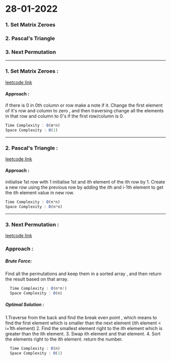 #  28-01-2022

### 1. Set Matrix Zeroes 
### 2. Pascal's Triangle
### 3. Next Permutation

-----
### 1. Set Matrix Zeroes :   
   [leetcode link](https://leetcode.com/problems/set-matrix-zeroes/)
   #### Approach :
   if there is 0 in 0th column or row make a note if it.
   Change the first element of it's row and column to zero , and then traversing change all the elements in that row and column to 0's if the first row/column is 0. 
   ```js
   Time Complexity : O(m*n)
   Space Complexity : O(1)
   ````
----
### 2. Pascal's Triangle :
   [leetcode link](https://leetcode.com/problems/pascals-triangle/)
   #### Approach :
   initialise 1st row with 1
   initialise 1st and ith element of the ith row by 1.
   Create a new row using the previous row by adding the ith and i-1th element to get the ith element value in new row.
   ```js
   Time Complexity : O(n*n)
   Space Complexity : O(n*n)
   ````
-----
### 3. Next Permutation :
 [leetcode link](https://leetcode.com/problems/next-permutation/)
 ### Approach :
 ##### Brute Force:
 Find all the permutations and keep them in a sorted array , and then return the result based on that array.
 ```js
   Time Complexity : O(n*n!)
   Space Complexity : O(n)
  ````
 ##### Optimal Solution :
 1.Traverse from the back and find the break even point , which means to find the first element which is smaller than the next element (ith element < i+1th element)
 2. Find the smallest element right to the ith element which is greater than the ith element.
 3. Swap ith element and that element.
 4. Sort the elements right to the ith element.
 return the number.
 ```js
   Time Complexity : O(n)
   Space Complexity : O(1)
  ````
